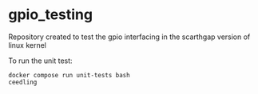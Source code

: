 # gpio_testing
Repository created to test the gpio interfacing in the scarthgap version of linux kernel

To run the unit test:
```
docker compose run unit-tests bash
ceedling
```
